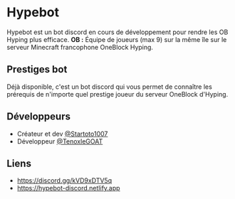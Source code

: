 # Hypebot
Hypebot est un bot discord en cours de développement pour rendre les OB Hyping plus efficace.
__OB :__ Équipe de joueurs (max 9) sur la même île sur le serveur Minecraft francophone OneBlock Hyping.
## Prestiges bot
Déjà disponible, c'est un bot discord qui vous permet de connaître les prérequis de n'importe quel prestige joueur du serveur OneBlock d'Hyping.
## Développeurs
- Créateur et dev [@Startoto1007](https://github.com/Startoto1007)
- Développeur [@TenoxleGOAT](https://github.com/TenoxleGOAT)
## Liens
- https://discord.gg/kVD9xDTV5q
- https://hypebot-discord.netlify.app
